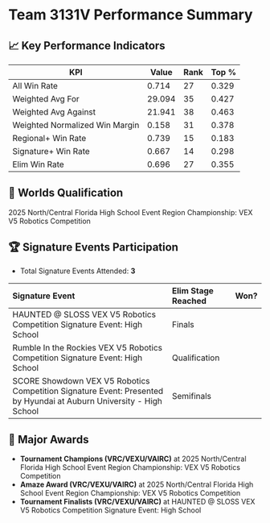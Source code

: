 # Team 3131V Performance Summary

## 📈 Key Performance Indicators
| KPI | Value | Rank | Top % |
| --- | ----- | ---- | ----- |
| All Win Rate | 0.714 | 27 | 0.329 |
| Weighted Avg For | 29.094 | 35 | 0.427 |
| Weighted Avg Against | 21.941 | 38 | 0.463 |
| Weighted Normalized Win Margin | 0.158 | 31 | 0.378 |
| Regional+ Win Rate | 0.739 | 15 | 0.183 |
| Signature+ Win Rate | 0.667 | 14 | 0.298 |
| Elim Win Rate | 0.696 | 27 | 0.355 |


## 🎯 Worlds Qualification
2025 North/Central Florida High School Event Region Championship: VEX V5 Robotics Competition

## 🏆 Signature Events Participation
- Total Signature Events Attended: **3**

| Signature Event | Elim Stage Reached | Won? |
|:----------------|:-------------------|:----|
| HAUNTED @ SLOSS VEX V5 Robotics Competition Signature Event: High School | Finals |  |
| Rumble In the Rockies VEX V5 Robotics Competition Signature Event: High School | Qualification |  |
| SCORE Showdown VEX V5 Robotics Competition Signature Event: Presented by Hyundai at Auburn University - High School | Semifinals |  |


## 🥇 Major Awards
- **Tournament Champions (VRC/VEXU/VAIRC)** at 2025 North/Central Florida High School Event Region Championship: VEX V5 Robotics Competition
- **Amaze Award (VRC/VEXU/VAIRC)** at 2025 North/Central Florida High School Event Region Championship: VEX V5 Robotics Competition
- **Tournament Finalists (VRC/VEXU/VAIRC)** at HAUNTED @ SLOSS VEX V5 Robotics Competition Signature Event: High School

